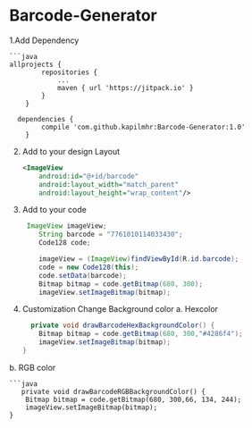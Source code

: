 # Barcode-Generator
1.Add Dependency

	```java
	allprojects {
			repositories {
				...
				maven { url 'https://jitpack.io' }
			}
		}

	  dependencies {
			compile 'com.github.kapilmhr:Barcode-Generator:1.0'
		}

2. Add to your design Layout
	```xml
    <ImageView
        android:id="@+id/barcode"
        android:layout_width="match_parent"
        android:layout_height="wrap_content"/>

3. Add to your code
	```java
	 ImageView imageView;
	    String barcode = "7761010114033430";
	    Code128 code;

        imageView = (ImageView)findViewById(R.id.barcode);
        code = new Code128(this);
        code.setData(barcode);
        Bitmap bitmap = code.getBitmap(680, 300);
        imageView.setImageBitmap(bitmap);

4. Customization
Change Background color
  a. Hexcolor
  
  
  	```java
      private void drawBarcodeHexBackgroundColor() {
        Bitmap bitmap = code.getBitmap(680, 300,"#4286f4");
        imageView.setImageBitmap(bitmap);
    }

  b. RGB color
  
  	```java
       private void drawBarcodeRGBBackgroundColor() {
        Bitmap bitmap = code.getBitmap(680, 300,66, 134, 244);
        imageView.setImageBitmap(bitmap);
    }

